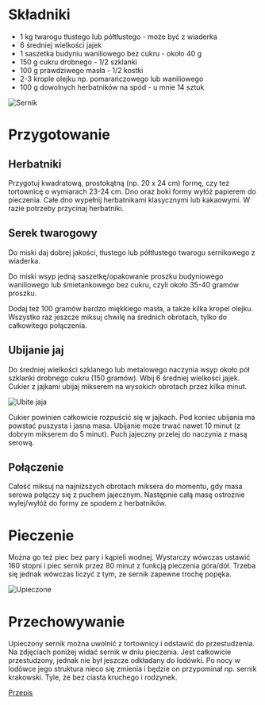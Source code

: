 # Składniki
 - 1 kg twarogu tłustego lub półtłustego - może być z wiaderka
 - 6 średniej wielkości jajek
 - 1 saszetka budyniu waniliowego bez cukru - około 40 g
 - 150 g cukru drobnego - 1/2 szklanki
 - 100 g prawdziwego masła - 1/2 kostki
 - 2-3 krople olejku np. pomarańczowego lub waniliowego
 - 100 g dowolnych herbatników na spód - u mnie 14 sztuk

![Sernik](https://cdn.aniagotuje.com/pictures/articles/2022/05/28124756-v-1080x1493.jpg)
# Przygotowanie
## Herbatniki

Przygotuj kwadratową, prostokątną (np. 20 x 24 cm) formę, czy też tortownicę o wymiarach 23-24 cm.
Dno oraz boki formy wyłóż papierem do pieczenia.
Całe dno wypełnij herbatnikami klasycznymi lub kakaowymi. W razie potrzeby przycinaj herbatniki.
## Serek twarogowy

 Do miski daj dobrej jakości, tłustego lub półtłustego twarogu sernikowego z wiaderka.

Do miski wsyp jedną saszetkę/opakowanie proszku budyniowego waniliowego lub śmietankowego bez cukru, czyli około 35-40 gramów proszku.

Dodaj też 100 gramów bardzo miękkiego masła, a także kilka kropel olejku. Wszystko raz jeszcze miksuj chwilę na średnich obrotach, tylko do całkowitego połączenia.

## Ubijanie jaj

Do średniej wielkości szklanego lub metalowego naczynia wsyp około pół szklanki drobnego cukru (150 gramów). Wbij 6 średniej wielkości jajek. Cukier z jajkami ubijaj mikserem na wysokich obrotach przez kilka minut.

![Ubite jaja](https://cdn.aniagotuje.com/pictures/articles/2022/05/28124717-v-1080x1374.jpg)

Cukier powinien całkowicie rozpuścić się w jajkach. Pod koniec ubijania ma powstać puszysta i jasna masa. Ubijanie może trwać nawet 10 minut (z dobrym mikserem do 5 minut). Puch jajeczny przelej do naczynia z masą serową.

## Połączenie

Całość miksuj na najniższych obrotach miksera do momentu, gdy masa serowa połączy się z puchem jajecznym. Następnie całą masę ostrożnie wylej/wyłóż do formy ze spodem z herbatników. 

# Pieczenie 

Można go też piec bez pary i kąpieli wodnej. Wystarczy wówczas ustawić 160 stopni i piec sernik przez 80 minut z funkcją pieczenia góra/dół. Trzeba się jednak wówczas liczyć z tym, ze sernik zapewne trochę popęka. 

![Upieczone](https://cdn.aniagotuje.com/pictures/articles/2022/05/28124743-v-1080x1390.jpg)
# Przechowywanie

Upieczony sernik można uwolnić z tortownicy i odstawić do przestudzenia. Na zdjęciach poniżej widać sernik w dniu pieczenia. Jest całkowicie przestudzony, jednak nie był jeszcze odkładany do lodówki. Po nocy w lodówce jego struktura nieco się zmienia i będzie on przypominał np. sernik krakowski. Tyle, że bez ciasta kruchego i rodzynek. 

[Przepis](https://aniagotuje.pl/przepis/sernik-na-herbatnikach)
